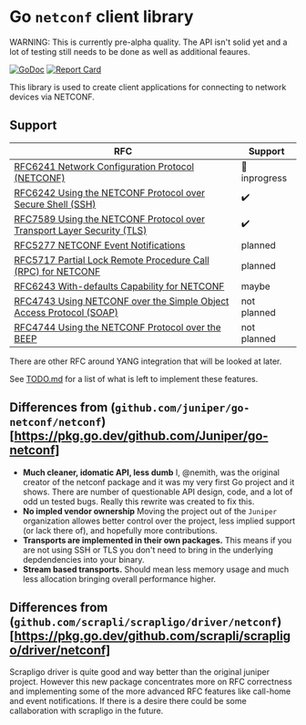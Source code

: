 # Go `netconf` client library

WARNING: This is currently pre-alpha quality.  The API isn't solid yet and a lot of testing still needs to be done as well as additional feaures.  

[![GoDoc](https://godoc.org/github.com/nemith/go-netconf/v2?status.svg)](https://godoc.org/github.com/nemith/go-netconf/v2)
[![Report Card](https://goreportcard.com/badge/github.com/nemith/go-netconf/v2)](https://goreportcard.com/report/github.com/nemith/go-netconf/v2)

This library is used to create client applications for connecting to network devices via NETCONF.

## Support

| RFC                                                                               | Support                   |
| --------------------------------------------------------------------------------- | ------------------------- |
| [RFC6241 Network Configuration Protocol (NETCONF)][RFC6241]                       | :construction: inprogress |
| [RFC6242 Using the NETCONF Protocol over Secure Shell (SSH)][RFC6242]             | :heavy_check_mark:        |
| [RFC7589 Using the NETCONF Protocol over Transport Layer Security (TLS)][RFC7589] | :heavy_check_mark:        |
| [RFC5277 NETCONF Event Notifications][RFC5277]                                    | planned                   |
| [RFC5717 Partial Lock Remote Procedure Call (RPC) for NETCONF][RFC5717]           | planned                   |
| [RFC6243 With-defaults Capability for NETCONF][RFC6243]                           | maybe                     |
| [RFC4743 Using NETCONF over the Simple Object Access Protocol (SOAP)][RFC4743]    | not planned               |
| [RFC4744 Using the NETCONF Protocol over the BEEP][RFC4744]                       | not planned               |

There are other RFC around YANG integration that will be looked at later.

[RFC4743]: [https://www.rfc-editor.org/rfc/rfc4743.html]
[RFC4744]: [https://www.rfc-editor.org/rfc/rfc4744.html]
[RFC5277]: [https://www.rfc-editor.org/rfc/rfc5277.html]
[RFC5717]: [https://www.rfc-editor.org/rfc/rfc5717.html]
[RFC6241]: [https://www.rfc-editor.org/rfc/rfc6241.html]
[RFC6242]: [https://www.rfc-editor.org/rfc/rfc6242.html]
[RFC6243]: [https://www.rfc-editor.org/rfc/rfc6243.html]
[RFC7589]: [https://www.rfc-editor.org/rfc/rfc7589.html]

See [TODO.md](TODO.md) for a list of what is left to implement these features.

## Differences from (`github.com/juniper/go-netconf/netconf`)[https://pkg.go.dev/github.com/Juniper/go-netconf]
* **Much cleaner, idomatic API, less dumb** I, @nemith, was the original creator of the netconf package and it was my very first Go project and it shows.  There are number of questionable API design, code, and a lot of odd un tested bugs.  Really this rewrite was created to fix this.
* **No impled vendor ownership** Moving the project out of the `Juniper` organization allowes better control over the project, less implied support (or lack there of), and hopefully more contributions.
* **Transports are implemented in their own packages.**  This means if you are not using SSH or TLS you don't need to bring in the underlying depdendencies into your binary.
* **Stream based transports.**  Should mean less memory usage and much less allocation bringing overall performance higher. 

## Differences from (`github.com/scrapli/scrapligo/driver/netconf`)[https://pkg.go.dev/github.com/scrapli/scrapligo/driver/netconf]
Scrapligo driver is quite good and way better than the original juniper project.  However this new package concentrates more on RFC correctness and implementing some of the more advanced RFC features like call-home and event notifications.  If there is a desire there could be some callaboration with scrapligo in the future.